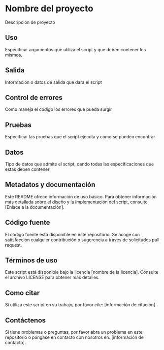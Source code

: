 # Nombre del proyecto

Descripción de proyecto

## Uso

Especificar argumentos que utiliza el script y que deben contener los mismos.

## Salida

Información o datos de salida que dara el script

## Control de errores

Como maneja el código los errores que pueda surgir 

## Pruebas

Especificar las pruebas que el script ejecuta y como se pueden encontrar

## Datos

Tipo de datos que admite el script, dando todas las especificaciones que estas deben contener 

## Metadatos y documentación

Este README ofrece información de uso básico. Para obtener información más detallada sobre el diseño y 
la implementación del script, consulte [Enlace a la documentación].

## Código fuente

El código fuente está disponible en este repositorio. Se acoge con satisfacción cualquier contribución 
o sugerencia a través de solicitudes pull request.

## Términos de uso

Este script está disponible bajo la licencia [nombre de la licencia]. Consulte el archivo LICENSE para 
obtener más detalles.

## Como citar

Si utiliza este script en su trabajo, por favor cite: [información de citación].

## Contáctenos

Si tiene problemas o preguntas, por favor abra un problema en este repositorio o póngase en contacto 
con nosotros en: [información de contacto].


